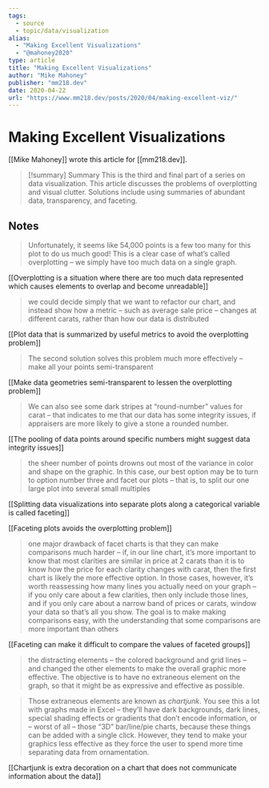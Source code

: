 ```yaml
---
tags:
  - source
  - topic/data/visualization
alias:
  - "Making Excellent Visualizations"
  - "@mahoney2020"
type: article
title: "Making Excellent Visualizations"
author: "Mike Mahoney"
publisher: "mm218.dev"
date: 2020-04-22
url: "https://www.mm218.dev/posts/2020/04/making-excellent-viz/"
---
```

# Making Excellent Visualizations
[[Mike Mahoney]] wrote this article for [[mm218.dev]].

> [!summary] Summary
> This is the third and final part of a series on data visualization. This article discusses the problems of overplotting and visual clutter. Solutions include using summaries of abundant data, transparency, and faceting.

## Notes
> Unfortunately, it seems like 54,000 points is a few too many for this plot to do us much good! This is a clear case of what’s called overplotting – we simply have too much data on a single graph.

[[Overplotting is a situation where there are too much data represented which causes elements to overlap and become unreadable]]

> we could decide simply that we want to refactor our chart, and instead show how a metric – such as average sale price – changes at different carats, rather than how our data is distributed

[[Plot data that is summarized by useful metrics to avoid the overplotting problem]]

> The second solution solves this problem much more effectively – make all your points semi-transparent

[[Make data geometries semi-transparent to lessen the overplotting problem]]

> We can also see some dark stripes at “round-number” values for carat – that indicates to me that our data has some integrity issues, if appraisers are more likely to give a stone a rounded number.

[[The pooling of data points around specific numbers might suggest data integrity issues]]

> the sheer number of points drowns out most of the variance in color and shape on the graphic. In this case, our best option may be to turn to option number three and facet our plots – that is, to split our one large plot into several small multiples

[[Splitting data visualizations into separate plots along a categorical variable is called faceting]]

[[Faceting plots avoids the overplotting problem]]

> one major drawback of facet charts is that they can make comparisons much harder – if, in our line chart, it’s more important to know that most clarities are similar in price at 2 carats than it is to know how the price for each clarity changes with carat, then the first chart is likely the more effective option. In those cases, however, it’s worth reassessing how many lines you actually need on your graph – if you only care about a few clarities, then only include those lines, and if you only care about a narrow band of prices or carats, window your data so that’s all you show. The goal is to make making comparisons easy, with the understanding that some comparisons are more important than others

[[Faceting can make it difficult to compare the values of faceted groups]]

> the distracting elements – the colored background and grid lines – and changed the other elements to make the overall graphic more effective. The objective is to have no extraneous element on the graph, so that it might be as expressive and effective as possible.

> Those extraneous elements are known as _chartjunk_. You see this a lot with graphs made in Excel – they’ll have dark backgrounds, dark lines, special shading effects or gradients that don’t encode information, or – worst of all – those “3D” bar/line/pie charts, because these things can be added with a single click. However, they tend to make your graphics less effective as they force the user to spend more time separating data from ornamentation.

[[Chartjunk is extra decoration on a chart that does not communicate information about the data]]